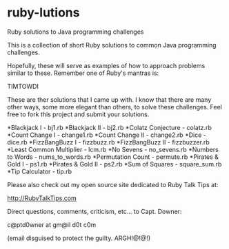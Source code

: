 ruby-lutions
============

Ruby solutions to Java programming challenges

This is a collection of short Ruby solutions to common 
Java programming challenges. 

Hopefully, these will serve as examples of how to approach 
problems similar to these. Remember one of Ruby's mantras is:

TIMTOWDI

These are ther solutions that I came up with. I know that 
there are many other ways, some more elegant than others, 
to solve these challenges. Feel free to fork this project 
and submit your solutions.

*Blackjack I              - bj1.rb 
*Blackjack II             - bj2.rb
*Colatz Conjecture        - colatz.rb
*Count Change I           - change1.rb
*Count Change II          - change2.rb
*Dice                     - dice.rb
*FizzBangBuzz I           - fizzbuzz.rb
*FizzBangBuzz II          - fizzbuzzer.rb
*Least Common Multiplier  - lcm.rb
*No Sevens                - no_sevens.rb
*Numbers to Words         - nums_to_words.rb
*Permutation Count        - permute.rb
*Pirates & Gold I         - ps1.rb
*Pirates & Gold II        - ps2.rb
*Sum of Squares           - square_sum.rb
*Tip Calculator           - tip.rb


Please also check out my open source site dedicated 
to Ruby Talk Tips at:

<a href='http://RubyTalkTips.com'>http://RubyTalkTips.com</a>

Direct questions, comments, criticism, etc... to Capt. Downer:

c@ptd0wner at gm@il d0t c0m

(email disguised to protect the guilty. ARGH!@!@!)

